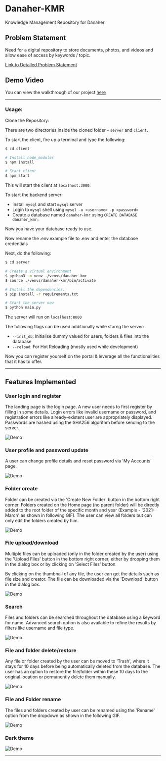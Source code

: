 # Danaher-KMR

Knowledge Management Repository for Danaher

## Problem Statement

Need for a digital repository to store documents, photos, and videos and allow ease of access by keywords / topic.

[Link to Detailed Problem Statement](./CorpComp-PS.pdf)

## Demo Video

You can view the walkthrough of our project [here](https://drive.google.com/file/d/1eklKyUh9FIgfR2BPBfqcnEtSSE_1g9Cg/view?usp=sharing)

---

### Usage:

Clone the Repository:

There are two directories inside the cloned folder - `server` and `client`.

To start the client, fire up a terminal and type the following:

```bash
$ cd client

# Install node_modules
$ npm install

# Start client
$ npm start
```

This will start the client at `localhost:3000`.

To start the backend server:

-   Install `mysql` and start `mysql` server
-   Login to `mysql` shell using `mysql -u <username> -p <password>`
-   Create a database named `danaher-kmr` using `CREATE DATABASE danaher_kmr;`

Now you have your database ready to use.

Now rename the .env.example file to .env and enter the database credentials

Next, do the following:

```bash
$ cd server

# Create a virtual environment
$ python3 -m venv ./venvs/danaher-kmr
$ source ./venvs/danaher-kmr/bin/activate

# Install the dependencies:
$ pip install -r requirements.txt

# Start the server now
$ python main.py
```

The server will run on `localhost:8000`

The following flags can be used additionally while starng the server:

-   `--init_db`: Initialise dummy valued for users, folders & files into the database
-   `--reload`: For Hot Reloading (mostly used while development)

Now you can register yourself on the portal & leverage all the functionalities that it has to offer.

---

## Features Implemented

### User login and register

The landing page is the login page. A new user needs to first register by filling in some details. Login errors like invalid username or password, and registration errors like already-existent user are appropriately displayed. Passwords are hashed using the SHA256 algorithm before sending to the server.

![Demo](example/Login.png)

### User profile and password update

A user can change profile details and reset password via 'My Accounts' page.

![Demo](example/User_Profile.png)

### Folder create

Folder can be created via the 'Create New Folder' button in the bottom right corner. Folders created on the Home page (no parent folder) will be directly added to the root folder of the specific month and year (Example - '2021-March' as shown in following GIF). The user can view all folders but can only edit the folders created by him.

![Demo](example/Create_Event.png)

### File upload/download

Multiple files can be uploaded (only in the folder created by the user) using the 'Upload Files' button in the bottom right corner, either by dropping them in the dialog box or by clicking on 'Select Files' button.

By clicking on the thumbnail of any file, the user can get the details such as file size and creator. The file can be downloaded via the 'Download' button in the dialog box.

![Demo](example/Upload_Files.png)

### Search

Files and folders can be searched throughout the database using a keyword for name. Advanced search option is also available to refine the results by filters like username and file type.

![Demo](example/Search.png)

### File and folder delete/restore

Any file or folder created by the user can be moved to 'Trash', where it stays for 10 days before being automatically deleted from the database. The user has an option to restore the file/folder within these 10 days to the original location or permanently delete them manually.

![Demo](example/Trash.png)

### File and Folder rename

The files and folders created by user can be renamed using the 'Rename' option from the dropdown as shown in the following GIF.

![Demo](example/Rename.png)

### Dark theme

![Demo](example/Dark_Mode.png)

---
